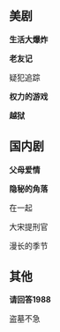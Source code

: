 ## 美剧

**生活大爆炸**

**老友记**

疑犯追踪

**权力的游戏**

**越狱**

## 国内剧

**父母爱情**

**隐秘的角落**

在一起

大宋提刑官

漫长的季节

  

## 其他

**请回答1988**

盗墓不急